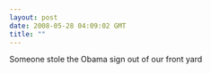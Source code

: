 ```yaml
---
layout: post
date: 2008-05-28 04:09:02 GMT
title: ""
---
```

Someone stole the Obama sign out of our front yard